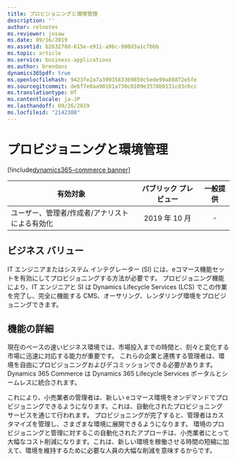 ```yaml
---
title: プロビジョニングと環境管理
description: ''
author: relnotes
ms.reviewer: josaw
ms.date: 09/16/2019
ms.assetid: b263278d-615e-e911-a96c-000d3a1c7bbb
ms.topic: article
ms.service: business-applications
ms.author: brendans
dynamics365pdf: true
ms.openlocfilehash: 9423fe2a7a3993583369859c5ede99a88872e5fe
ms.sourcegitcommit: de6f7e8aa90101a730c0109e3578b9131cd3c6cc
ms.translationtype: HT
ms.contentlocale: ja-JP
ms.lasthandoff: 09/26/2019
ms.locfileid: "2142308"
---
```

# <a name="provisioning-and-environment-management"></a>プロビジョニングと環境管理
[!include[dynamics365-commerce banner](../includes/dynamics365-commerce.md)]

| 有効対象    |  パブリック プレビュー | 一般提供 | 
| ---------- | :----------: |:----------: |
|ユーザー、管理者/作成者/アナリストによる有効化|2019 年 10 月| -|


## <a name="business-value"></a>ビジネス バリュー
<!-- bv start -->
IT エンジニアまたはシステム インテグレーター (SI) には、eコマース機能セットを有効にしてプロビジョニングする方法が必要です。 プロビジョニング機能により、IT エンジニアと SI は Dynamics Lifecycle Services (LCS) でこの作業を完了し、完全に機能する CMS、オーサリング、レンダリング環境をプロビジョニングできます。 
<!-- bv end -->



## <a name="feature-details"></a>機能の詳細
<!--feature detail start -->
 現在のペースの速いビジネス環境では、市場投入までの時間と、刻々と変化する市場に迅速に対応する能力が重要です。 これらの企業と連携する管理者は、環境を自由にプロビジョニングおよびデコミッションできる必要があります。 Dynamics 365 Commerce は Dynamics 365 Lifecycle Services ポータルとシームレスに統合されます。 

これにより、小売業者の管理者は、新しい eコマース環境をオンデマンドでプロビジョニングできるようになります。これは、自動化されたプロビジョニング サービスを通じて行われます。 プロビジョニングが完了すると、管理者はカスタマイズを管理し、さまざまな環境に展開できるようになります。 環境のプロビジョニングと管理に対するこの自動化されたアプローチは、小売業者にとって大幅なコスト削減になります。これは、新しい環境を稼働させる時間の短縮に加えて、環境を維持するために必要な人員の大幅な削減を意味するからです。
<!--feature detail end -->











